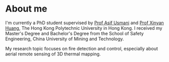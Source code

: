 # About me
  
I'm currently a PhD student supervised by [Prof Asif Usmani](https://www.polyu.edu.hk/beee/people/academic-staff/professor-asif-sohail-usmani/) and [Prof Xinyan Huang](https://www.firelabxy.com/), The Hong Kong Polytechnic University in Hong Kong. I received my Master's Degree and Bachelor's Degree from the School of Safety Engineering, China University of Mining and Technology. 

My research topic focuses on fire detection and control, especially about aerial remote sensing of 3D thermal mapping. 
